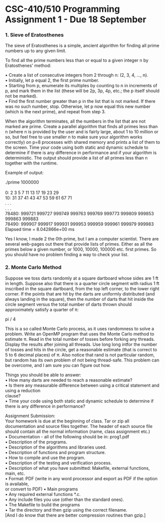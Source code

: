 # CSC-410/510 Programming Assignment 1 - Due 18 September

### 1. Sieve of Eratosthenes

The sieve of Eratosthenes is a simple, ancient algorithm for finding all prime numbers up to any
given limit. 

To find all the prime numbers less than or equal to a given integer n by Eratosthenes' method: <br>

• Create a list of consecutive integers from 2 through n: (2, 3, 4, ..., n).  <br>
• Initially, let p equal 2, the first prime number.  <br>
• Starting from p, enumerate its multiples by counting to n in increments of p, and mark them
in the list (these will be 2p, 3p, 4p, etc.; the p itself should not be marked).<br>
• Find the first number greater than p in the list that is not marked. If there was no such
number, stop. Otherwise, let p now equal this new number (which is the next prime), and
repeat from step 3.  <br>

When the algorithm terminates, all the numbers in the list that are not marked are prime.
Create a parallel algorithm that finds all primes less than n (where n is provided by the user and
is fairly large, about 1 to 10 million or so, but feel free to use smaller n to make sure your algorithm
works correctly) on p=8 processes with shared memory and prints a list of them to the screen. Time
your code using both static and dynamic schedule to determine if there is any difference in
performance and if your algorithm is deterministic. The output should provide a list of all primes
less than n together with the runtime.

Example of output:  <br>

./prime 1000000  <br>
  <br>
 0: 2 3 5 7 11 13 17 19 23 29  <br>
 10: 31 37 41 43 47 53 59 61 67 71  <br>
 . . .  <br>
 . . .  <br>
 78480: 999721 999727 999749 999763 999769 999773 999809 999853 999863 999883  <br>
 78490: 999907 999917 999931 999953 999959 999961 999979 999983  <br>
 Elapsed time = 8.042866e+00 ms  <br>

Yes I know, I made 2 the 0th prime, but I am a computer scientist. There are several web-pages
out there that provide lists of primes. Either as all the primes below a given number, or 1000, 10000,
100000 etc. first primes. So you should have no problem finding a way to check your list.   <br>

### 2. Monte Carlo Method 

Suppose we toss darts randomly at a square dartboard whose sides are 1 ft in length. Suppose also
that there is a quarter circle segment with radius 1 ft inscribed in the square dartboard, from the top
left corner, to the lower right corner. If the points that are hit by the darts are uniformly distributed
(and always landing in the square), then the number of darts that hit inside the circle segment versus
the total number of darts thrown should approximately satisfy a quarter of π:  <br>
  
pi / 4  <br>
  
This is a so called Monte Carlo process, as it uses randomness to solve a problem.
Write an OpenMP program that uses the Monte Carlo method to estimate π. Read in the total
number of tosses before forking any threads. Display the results after joining all threads. Use long
long intfor the number of tosses and hits in the circle, get a reasonable estimate (that is correct to 5 to
6 decimal places) of π. Also notice that rand is not particular random, but random has its own
problem of not being thread-safe. This problem can be overcome, and I am sure you can figure out how.
  
Things you should be able to answer:  <br>
• How many darts are needed to reach a reasonable estimate?  <br>
• Is there any measurable difference between using a critical statement and using a reduction  
clause?  <br>
• Time your code using both static and dynamic schedule to determine if there is any
difference in performance?  <br>

Assignment Submission:  <br>
Your homework is due at the beginning of class. Tar or zip all documentation and source files together.
The header of each source file should contain all the normal information (name, class assignment etc.)<br>
• Documentation - all of the following should be in: prog1.pdf  <br>
• Description of the programs.  <br>
• Description of the algorithms and libraries used.  <br>
• Description of functions and program structure.  <br>
• How to compile and use the program.  <br>
• Description of the testing and verification process.  <br>
• Description of what you have submitted: Makefile, external functions, main, etc.  <br>
• Format: PDF (write in any word processor and export as PDF if the option is available,  <br>
or convert to PDF)
• Main programs  <br>
• Any required external functions *.c.  <br>
• Any include files you use (other than the standard ones).  <br>
• The Makefile to build the programs  <br>
• Tar the directory and then gzip using the correct filename.  <br>
[And I do know that there are better compression routines than gzip.]  <br>



